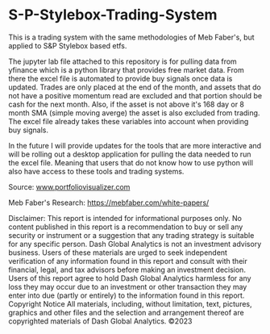 # S-P-Stylebox-Trading-System
This is a trading system with the same methodologies of Meb Faber's, but applied to S&P Stylebox based etfs. 

The jupyter lab file attached to this repository is for pulling data from yfinance which is a python library that provides free market data. From there the excel file is automated to provide buy signals once data is updated. Trades are only placed at the end of the month, and assets that do not have a positive momentum read are excluded and that portion should be cash for the next month. Also, if the asset is not above it's 168 day or 8 month SMA (simple moving averge) the asset is also excluded from trading. The excel file already takes these variables into account when providing buy signals. 

In the future I will provide updates for the tools that are more interactive and will be rolling out a desktop application for pulling the data needed to run the excel file. Meaning that users that do not know how to use python will also have access to these tools and trading systems. 


Source: www.portfoliovisualizer.com

Meb Faber's Research: https://mebfaber.com/white-papers/

Disclaimer:
This report is intended for informational purposes only. No content published in this report is a recommendation to buy or sell any security or instrument or a suggestion that any trading strategy is suitable for any specific person. Dash Global Analytics is not an investment advisory business. Users of these materials are urged to seek independent verification of any information found in this report and consult with their financial, legal, and tax advisors before making an investment decision. Users of this report agree to hold Dash Global Analytics harmless for any loss they may occur due to an investment or other transaction they may enter into due (partly or entirely) to the information found in this report. 
Copyright Notice All materials, including, without limitation, text, pictures, graphics and other files and the selection and arrangement thereof are copyrighted materials of Dash Global Analytics. ©2023
